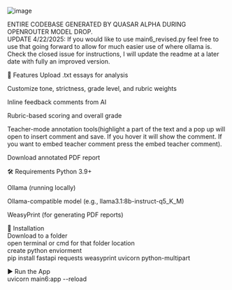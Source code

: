 ![image](https://github.com/user-attachments/assets/b6ac3aba-0be1-4ec2-8501-63e997174e12)


ENTIRE CODEBASE GENERATED BY QUASAR ALPHA DURING OPENROUTER MODEL DROP.
<br>UPDATE 4/22/2025: If you would like to use main6_revised.py feel free to use that going forward to allow for much easier use of where ollama is. Check the closed issue for instructions, I will update the readme at a later date with fully an improved version.

🚀 Features
Upload .txt essays for analysis

Customize tone, strictness, grade level, and rubric weights

Inline feedback comments from AI

Rubric-based scoring and overall grade

Teacher-mode annotation tools(highlight a part of the text and a pop up will open to insert comment and save. If you hover it will show the comment. If you want to embed teacher comment press the embed teacher comment).

Download annotated PDF report

🛠 Requirements
Python 3.9+

Ollama (running locally)

Ollama-compatible model (e.g., llama3.1:8b-instruct-q5_K_M)

WeasyPrint (for generating PDF reports)

🔧 Installation<br>
Download to a folder<br>
open terminal or cmd for that folder location<br>
create python enviorment<br>
pip install fastapi requests weasyprint uvicorn python-multipart<br>

▶️ Run the App<br>
uvicorn main6:app --reload<br>
